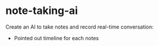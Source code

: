 # note-taking-ai

Create an AI to take notes and record real-time conversation: 
+ Pointed out timeline for each notes
